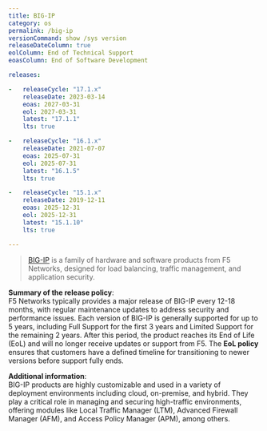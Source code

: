 ```yaml
---
title: BIG-IP 
category: os
permalink: /big-ip
versionCommand: show /sys version
releaseDateColumn: true
eolColumn: End of Technical Support
eoasColumn: End of Software Development

releases:

-   releaseCycle: "17.1.x"
    releaseDate: 2023-03-14
    eoas: 2027-03-31
    eol: 2027-03-31
    latest: "17.1.1"  
    lts: true

-   releaseCycle: "16.1.x"
    releaseDate: 2021-07-07
    eoas: 2025-07-31
    eol: 2025-07-31
    latest: "16.1.5"
    lts: true

-   releaseCycle: "15.1.x"
    releaseDate: 2019-12-11
    eoas: 2025-12-31
    eol: 2025-12-31
    latest: "15.1.10"
    lts: true

---
```


> [BIG-IP](https://www.f5.com/products/big-ip) is a family of hardware and software products from F5 Networks, designed for load balancing, traffic management, and application security.


**Summary of the release policy**:  
   F5 Networks typically provides a major release of BIG-IP every 12-18 months, with regular maintenance updates to address security and performance issues. Each version of BIG-IP is generally supported for up to 5 years, including Full Support for the first 3 years and Limited Support for the remaining 2 years. After this period, the product reaches its End of Life (EoL) and will no longer receive updates or support from F5. The **EoL policy** ensures that customers have a defined timeline for transitioning to newer versions before support fully ends.

**Additional information**:  
   BIG-IP products are highly customizable and used in a variety of deployment environments including cloud, on-premise, and hybrid. They play a critical role in managing and securing high-traffic environments, offering modules like Local Traffic Manager (LTM), Advanced Firewall Manager (AFM), and Access Policy Manager (APM), among others.


